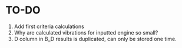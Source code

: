 # TO-DO
1. Add first criteria calculations
2. Why are calculated vibrations for inputted engine so small?
3. D column in B_D results is duplicated, can only be stored one time.
